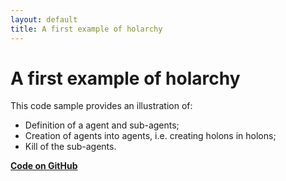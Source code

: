 ```yaml
---
layout: default
title: A first example of holarchy
---
```


# A first example of holarchy

This code sample provides an illustration of:

* Definition of a agent and sub-agents;
* Creation of agents into agents, i.e. creating holons in holons;
* Kill of the sub-agents.


[**Code on GitHub**](https://github.com/sarl/sarl/tree/master/sarl-eclipse/plugins/io.sarl.eclipse.examples/projects/io-sarl-demos-basic-holarchy)
